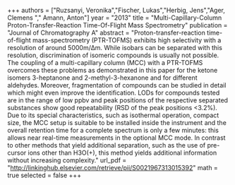 
+++
authors = ["Ruzsanyi, Veronika","Fischer, Lukas","Herbig, Jens","Ager, Clemens "," Amann, Anton"]
year = "2013"
title = "Multi-Capillary-Column Proton-Transfer-Reaction Time-Of-Flight Mass Spectrometry"
publication = "Journal of Chromatography A"
abstract = "Proton-transfer-reaction time-of-flight mass-spectrometry (PTR-TOFMS) exhibits high selectivity with a resolution of around 5000m/Δm. While isobars can be separated with this resolution, discrimination of isomeric compounds is usually not possible. The coupling of a multi-capillary column (MCC) with a PTR-TOFMS overcomes these problems as demonstrated in this paper for the ketone isomers 3-heptanone and 2-methyl-3-hexanone and for different aldehydes. Moreover, fragmentation of compounds can be studied in detail which might even improve the identification. LODs for compounds tested are in the range of low ppbv and peak positions of the respective separated substances show good repeatability (RSD of the peak positions <3.2%). Due to its special characteristics, such as isothermal operation, compact size, the MCC setup is suitable to be installed inside the instrument and the overall retention time for a complete spectrum is only a few minutes: this allows near real-time measurements in the optional MCC mode. In contrast to other methods that yield additional separation, such as the use of pre-cursor ions other than H3O(+), this method yields additional information without increasing complexity."
url_pdf = "http://linkinghub.elsevier.com/retrieve/pii/S0021967313015392"
math = true
selected = false
+++
